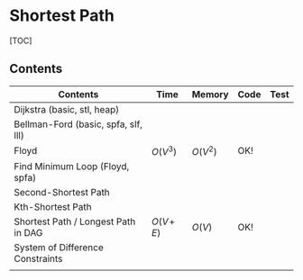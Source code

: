 # Shortest Path



[TOC]



## Contents

| Contents                             | Time         | Memory   | Code | Test |
| ------------------------------------ | ------------ | -------- | ---- | ---- |
| Dijkstra (basic, stl, heap)          |              |          |      |      |
| Bellman-Ford (basic, spfa, slf, lll) |              |          |      |      |
| Floyd                                | $O(V^3)$     | $O(V^2)$ | OK!  |      |
| Find Minimum Loop (Floyd, spfa)      |              |          |      |      |
| Second-Shortest Path                 |              |          |      |      |
| Kth-Shortest Path                    |              |          |      |      |
| Shortest Path / Longest Path in DAG  | $O(V\!+\!E)$ | $O(V)$   | OK!  |      |
| System of Difference Constraints     |              |          |      |      |
|                                      |              |          |      |      |
